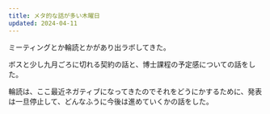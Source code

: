 ```yaml
---
title: メタ的な話が多い木曜日
updated: 2024-04-11
---
```


ミーティングとか輪読とかがあり出ラボしてきた。

ボスと少し九月ごろに切れる契約の話と、博士課程の予定感についての話をした。

輪読は、ここ最近ネガティブになってきたのでそれをどうにかするために、発表は一旦停止して、どんなふうに今後は進めていくかの話をした。
